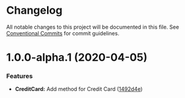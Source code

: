 # Changelog

All notable changes to this project will be documented in this file. See
[Conventional Commits](https://conventionalcommits.org) for commit guidelines.

# 1.0.0-alpha.1 (2020-04-05)


### Features

* **CreditCard:** Add method for Credit Card ([1492d4e](https://github.com/bjerkio/swedbank-pay-js/commit/1492d4e97ce74442eb3213a824d1e0ac535d61b3))
